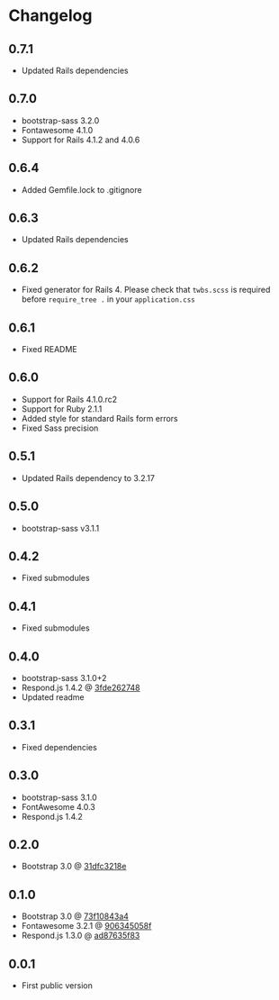 # Changelog

## 0.7.1

* Updated Rails dependencies

## 0.7.0

* bootstrap-sass 3.2.0
* Fontawesome 4.1.0
* Support for Rails 4.1.2 and 4.0.6

## 0.6.4

* Added Gemfile.lock to .gitignore

## 0.6.3

* Updated Rails dependencies

## 0.6.2

* Fixed generator for Rails 4. Please check that `twbs.scss` is required before `require_tree .` in your `application.css`

## 0.6.1

* Fixed README

## 0.6.0

* Support for Rails 4.1.0.rc2
* Support for Ruby 2.1.1
* Added style for standard Rails form errors
* Fixed Sass precision

## 0.5.1

* Updated Rails dependency to 3.2.17

## 0.5.0

* bootstrap-sass v3.1.1

## 0.4.2

* Fixed submodules

## 0.4.1

* Fixed submodules

## 0.4.0

* bootstrap-sass 3.1.0+2
* Respond.js 1.4.2 @ [3fde262748](https://github.com/scottjehl/Respond/commit/3fde2627484f8cb38e2bd4dbf2374cf41184b0f4)
* Updated readme

## 0.3.1

* Fixed dependencies

## 0.3.0

* bootstrap-sass 3.1.0
* FontAwesome 4.0.3
* Respond.js 1.4.2

## 0.2.0

* Bootstrap 3.0 @ [31dfc3218e](https://github.com/twbs/bootstrap/commit/31dfc3218e4aafca3a3963a632a22ee018362c00)

## 0.1.0

* Bootstrap 3.0 @ [73f10843a4](https://github.com/twbs/bootstrap/commit/73f10843a487ee94bed755ecfd7c853cb657bf38)
* Fontawesome 3.2.1 @ [906345058f](https://github.com/FortAwesome/Font-Awesome/commit/906345058f738c2b931f89754a319ed108e17bd8)
* Respond.js 1.3.0 @ [ad87635f83](https://github.com/scottjehl/Respond/commit/ad87635f83f8b811e1da53c082325a4b35960771)

## 0.0.1

* First public version
